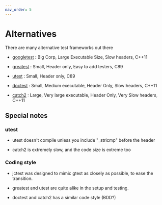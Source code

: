 ```yaml
---
nav_order: 5
---
```


# Alternatives

There are many alternative test frameworks out there

* [googletest](https://github.com/google/googletest) : Big Corp, Large Executable Size, Slow headers, C++11

* [greatest](https://github.com/silentbicycle/greatest) : Small, Header only, Easy to add testers, C89

* [utest](https://github.com/evolutional/utest) : Small, Header only, C89

* [doctest](https://github.com/onqtam/doctest) : Small, Medium executable, Header Only, Slow headers, C++11

* [catch2](https://github.com/catchorg/Catch2) : Large, Very large executable, Header Only, Very Slow headers, C++11


## Special notes

### utest

* utest doesn't compile unless you include "\_stricmp" before the header

* catch2 is extremely slow, and the code size is extreme too

### Coding style

* jctest was designed to mimic gtest as closely as possible, to ease the transition.

* greatest and utest are quite alike in the setup and testing.

* doctest and catch2 has a similar code style (BDD?)
